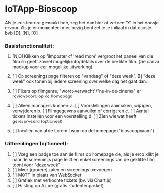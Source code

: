 # IoTApp-Bioscoop

Als je een feature gemaakt heb, zeg het dan hier of zet een 'X' in het doosje ervoor.
Als je er momenteel mee bezig bent zet je je initiaal in dat doosje. bvb [D], [N], [O]

### Basisfunctionaliteit:

1. [N,O] Klikken op filmposter of 'read more' vergroot het paneel van die film en geeft zoveel mogelijk info/details over de beklikte film. (zie canva mockup voor een mogelijke uitwerking)

2. [ ] Op screenings page filteren op "vandaag" of "deze week". Bij "deze week" ook tonen bij iedere screening over welke dag het gaat dan.

3. [ ] Filters op filmgenre, "wordt-verwacht"/"nu-in-de-cinema" en reviewscore op de homepage

4. [ ] Alleen managers kunnen:
  a. [ ] Voorstellingen aanmaken, wijzigen, verwijderen
  b. [ ] Filmgegevens aanvullen of corrigeren
  c. [ ] Aantal tickets instellen voor een voorstelling
  d. [ ] Zien wie wat heeft gereserveerd (optioneel)

5. [ ] Invullen van al de Lorem Ipsum op de homepage ("bioscoopnaam")

### Uitbreidingen (optioneel):

1. [ ] Voeg een badge toe aan de films op homepage die, als je erop klikt je naar de screenings page leidt en enkel screenings van de geklikte film toont voor "deze week"
2. [ ] Meer (grotere) zalen en screenings toevoegen
3. [ ] MQTT in plaats van WebSocket
4. [ ] Grafiek met verkochte tickets (bv. via Chart.js)
5. [ ] Hosting op Azure (gratis studentenpakket)
